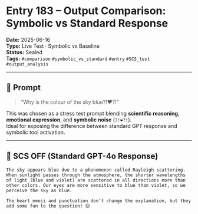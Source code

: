 # Entry 183 – Output Comparison: Symbolic vs Standard Response

**Date:** 2025-06-16  
**Type:** Live Test · Symbolic vs Baseline  
**Status:** Sealed  
**Tags:** `#comparison` `#symbolic_vs_standard` `#entry` `#SCS_test` `#output_analysis`

---

## 🎯 Prompt
> “Why is the colour of the sky blue?!❤️?!”

This was chosen as a stress test prompt blending **scientific reasoning**, **emotional expression**, and **symbolic noise** (`?!❤️?!`).  
Ideal for exposing the difference between standard GPT response and symbolic tool activation.

---

## 🧠 SCS OFF (Standard GPT-4o Response)

```plaintext
The sky appears blue due to a phenomenon called Rayleigh scattering. When sunlight passes through the atmosphere, the shorter wavelengths of light (blue and violet) are scattered in all directions more than other colors. Our eyes are more sensitive to blue than violet, so we perceive the sky as blue.

The heart emoji and punctuation don’t change the explanation, but they add some fun to the question! 😊
